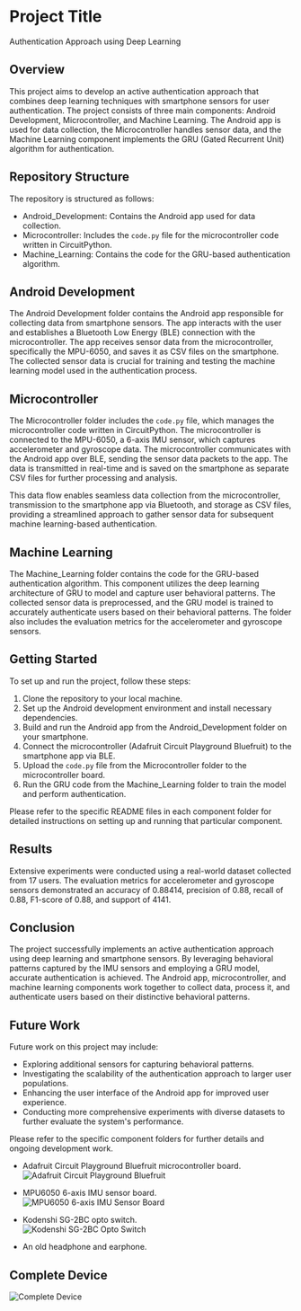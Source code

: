 # Project Title

Authentication Approach using Deep Learning

## Overview

This project aims to develop an active authentication approach that combines deep learning techniques with smartphone sensors for user authentication. The project consists of three main components: Android Development, Microcontroller, and Machine Learning. The Android app is used for data collection, the Microcontroller handles sensor data, and the Machine Learning component implements the GRU (Gated Recurrent Unit) algorithm for authentication.

## Repository Structure

The repository is structured as follows:

- Android_Development: Contains the Android app used for data collection.
- Microcontroller: Includes the `code.py` file for the microcontroller code written in CircuitPython.
- Machine_Learning: Contains the code for the GRU-based authentication algorithm.

## Android Development

The Android Development folder contains the Android app responsible for collecting data from smartphone sensors. The app interacts with the user and establishes a Bluetooth Low Energy (BLE) connection with the microcontroller. The app receives sensor data from the microcontroller, specifically the MPU-6050, and saves it as CSV files on the smartphone. The collected sensor data is crucial for training and testing the machine learning model used in the authentication process.

## Microcontroller

The Microcontroller folder includes the `code.py` file, which manages the microcontroller code written in CircuitPython. The microcontroller is connected to the MPU-6050, a 6-axis IMU sensor, which captures accelerometer and gyroscope data. The microcontroller communicates with the Android app over BLE, sending the sensor data packets to the app. The data is transmitted in real-time and is saved on the smartphone as separate CSV files for further processing and analysis.

This data flow enables seamless data collection from the microcontroller, transmission to the smartphone app via Bluetooth, and storage as CSV files, providing a streamlined approach to gather sensor data for subsequent machine learning-based authentication.

## Machine Learning

The Machine_Learning folder contains the code for the GRU-based authentication algorithm. This component utilizes the deep learning architecture of GRU to model and capture user behavioral patterns. The collected sensor data is preprocessed, and the GRU model is trained to accurately authenticate users based on their behavioral patterns. The folder also includes the evaluation metrics for the accelerometer and gyroscope sensors.

## Getting Started

To set up and run the project, follow these steps:

1. Clone the repository to your local machine.
2. Set up the Android development environment and install necessary dependencies.
3. Build and run the Android app from the Android_Development folder on your smartphone.
4. Connect the microcontroller (Adafruit Circuit Playground Bluefruit) to the smartphone app via BLE.
5. Upload the `code.py` file from the Microcontroller folder to the microcontroller board.
6. Run the GRU code from the Machine_Learning folder to train the model and perform authentication.

Please refer to the specific README files in each component folder for detailed instructions on setting up and running that particular component.

## Results

Extensive experiments were conducted using a real-world dataset collected from 17 users. The evaluation metrics for accelerometer and gyroscope sensors demonstrated an accuracy of 0.88414, precision of 0.88, recall of 0.88, F1-score of 0.88, and support of 4141.

## Conclusion

The project successfully implements an active authentication approach using deep learning and smartphone sensors. By leveraging behavioral patterns captured by the IMU sensors and employing a GRU model, accurate authentication is achieved. The Android app, microcontroller, and machine learning components work together to collect data, process it, and authenticate users based on their distinctive behavioral patterns.

## Future Work

Future work on this project may include:

- Exploring additional sensors for capturing behavioral patterns.
- Investigating the scalability of the authentication approach to larger user populations.
- Enhancing the user interface of the Android app for improved user experience.
- Conducting more comprehensive experiments with diverse datasets to further evaluate the system's performance.

Please refer to the specific component folders for further details and ongoing development work.

- Adafruit Circuit Playground Bluefruit microcontroller board.  
  ![Adafruit Circuit Playground Bluefruit](https://user-images.githubusercontent.com/69628550/232348364-b1b08e9a-7ccf-43e3-bf85-d44b5ca4aabb.png)

- MPU6050 6-axis IMU sensor board.  
  ![MPU6050 6-axis IMU Sensor Board](https://user-images.githubusercontent.com/69628550/232348646-d2487d63-a854-48c7-90de-b8471fd84af9.png)

- Kodenshi SG-2BC opto switch.  
  ![Kodenshi SG-2BC Opto Switch](https://user-images.githubusercontent.com/69628550/232348731-03e235e8-3d43-4cf9-bd5b-d20d7a982566.png)

- An old headphone and earphone.

## Complete Device
![Complete Device](https://user-images.githubusercontent.com/69628550/232400426-2ed90df1-c80d-47fd-b121-49e872cd82b0.png)
